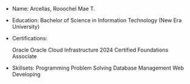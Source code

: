 - Name: Arcellas, Rooochel Mae T.
- Education: Bachelor of Science in Information Technology (New Era University)
- Certifications:
  
  Oracle
  Oracle Cloud Infrastructure 2024 Certified Foundations Associate
  
- Skillsets: Programming Problem Solving Database Management Web Developing

<!---
git-mae/git-mae is a ✨ special ✨ repository because its `README.md` (this file) appears on your GitHub profile.
You can click the Preview link to take a look at your changes.
--->
